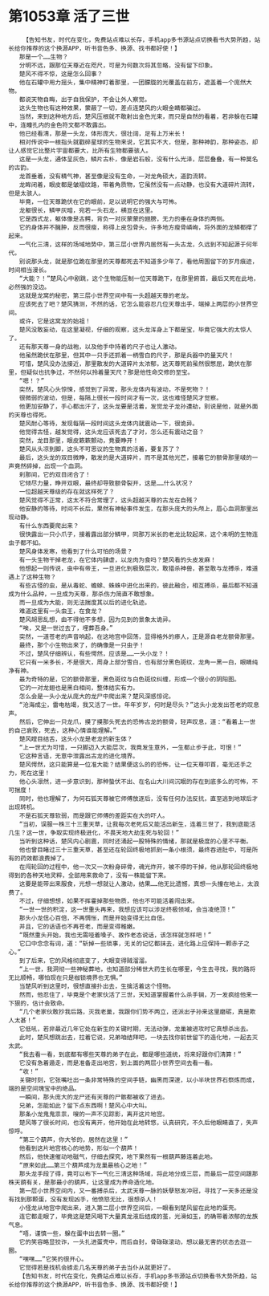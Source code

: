 # 第1053章 活了三世
        【告知书友，时代在变化，免费站点难以长存，手机app多书源站点切换看书大势所趋，站长给你推荐的这个换源APP，听书音色多、换源、找书都好使！】
       那是一个……生物？
       分明不远，跟那位天尊近在咫尺，可是为何数次将其忽略，没有留下印象。
       楚风不得不惊，这是怎么回事？
       他在石罐中用力摇头，集中精神盯着那里，一团朦胧的光覆盖在前方，遮盖着一个庞然大物。
       都说天物自晦，出于自我保护，不会让外人察觉。
       这头生物也有这种效果，蒙蔽了一切，差点连楚风的火眼金睛都骗过。
       当然，来到这种地方后，楚风压根就不敢射出金色光束，而只是自然的看着，若非躲在石罐中，连瞳孔内的金色符文都不敢露出。
       他已经看清，那是一头龙，体形庞大，很壮阔，足有上万米长！
       相对传说中一根指头就戳碎星球的生物来说，它其实不大，但是，那种神韵，那种姿态，却让人感觉它比整片宇宙都要大，比所有生物都要骇人。
       这是一头龙，通体呈灰色，鳞片古朴，像是岩石般，没有什么光泽，层层叠叠，有一种莫名的古韵。
       龙首垂着，没有精气神，甚至像是没有生命，一对龙角硕大，道韵流转。
       龙眸闭着，眼皮都是皱褶纹路，带着角质物，它虽然没有一点动静，也没有大道碎片流转，但是太骇人。
       毕竟，一位天尊跪伏在它的眼前，足以说明它的强大与可怖。
       龙躯很长，鳞甲灰暗，宛若一头石龙，横亘在这里。
       它是西式龙，躯体像是古鳄，背负一对灰蒙蒙的翅膀，无力的垂在身体的两侧。
       它的身体并不臃肿，反而很瘦，称得上皮包骨头，许多地方瘦骨嶙峋，将外面的龙鳞都撑了起来。
       一气化三清，这样的场域地势中，第三层小世界内居然有一头古龙，久远到不知起源于何年代。
       别说那头龙，就是那位跪在那里的天尊都死去不知道多少年了，看他周围留下的岁月痕迹，时间相当漫长。
       “大能？！”楚风心中剧跳，这个生物能压制一位天尊跪下，在那里俯首，最后又死在此地，必然强的没边。
       这就是龙窝的秘密，第三层小世界空间中有一头超越天尊的老龙。
       应该死去了吧？楚风猜测，不然的话，它怎么能容忍几位天尊出手，端掉上两层的小世界空间。
       或许，它是这窝龙的始祖！
       楚风没敢妄动，在这里凝视，仔细的观察，这头龙浑身上下都是宝，毕竟它强大的太惊人了。
       还有那天尊一身的战袍，以及他手中持着的尺子也让人激动。
       他虽然跪伏在那里，但其中一只手还抓着一柄雪白的尺子，那是兵器中的量天尺！
       可惜，楚风没办法接近，那里散发的大道碎片太浓郁，这天尊死前虽然很憋屈，跪伏在那里，但疑似也抗争过，不然何以拎着量天尺？那是他性命交修的至宝。
       “嗯！？”
       突然，楚风心头惊悚，感觉到了异常，那头龙体内有波动，不是死物？！
       很微弱的波动，但是，每隔上很长一段时间才有一次，这也难怪楚风才觉察。
       他更加安静了，手心都出汗了，这头龙要是活着，发觉龙子龙孙遭劫，别说是他，就是外面的天尊也得死。
       楚风耐心等待，发现每隔一段时间这头龙体内就震动一下，很诡异。
       他觉得古怪，越发觉得，这头龙应该死去了才对，怎么还有震动之音？
       突然，龙目那里，眼皮簌簌颤动，竟要睁开！
       楚风从头凉到脚，这头不可思议的生物真的活着，要复苏了？
       最后，这头龙的双目微睁，散发的是大道碎片，而不是其他光芒，接着它的额骨那里啵的一声竟然碎掉，出现一个血洞。
       刹那间，它的双目闭合了！
       它倾尽力量，睁开双眼，最终却导致额骨裂开，这是……什么状况？
       一位超越天尊级的存在就这样死了？
       楚风觉得不正常，这太不符合常理了，这头超越天尊的古龙在自残？
       他安静的等待，时间不长后，果然有神秘事件发生，在那头庞大的头颅上，眉心血洞那里出现动静。
       有什么东西要爬出来？
       很快露出一只小爪子，接着露出部分鳞甲，同那万米长的老龙比较起来，这个未明的生物连虫子都不如。
       楚风身体发寒，他看到了什么可怕的场景？
       有一头生物干掉老龙，在它体内肆虐，以龙肉为食吗？楚风看的头皮发麻！
       他想起一则传说，虫中有帝王，一旦进化到极致层次，敢猎杀神兽，甚至敢与龙搏杀，难道遇上了这种生物？
       有些古怪的虫，是从毒蛇、蟾蜍、蛛蛛中进化出来的，彼此融合，相互搏杀，最后都不知道成为什么品种，一旦成为天尊，那杀伤力简直不敢想象。
       而一旦成为大能，则无法揣度其以后的进化轨迹。
       难道这里有一头虫王，在食龙？
       楚风胡思乱想，由不得他不多想，因为见到的景象太诡异。
       “唉，又是一世过去了，埋葬吾身。”
       突然，一道苍老的声音响起，在这地宫中回荡，显得格外的瘆人，正是源自老龙额骨那里。
       最终，那个小生物出来了，的确像是一只虫子！
       不过，楚风仔细辨认，有些愕然，应该是……一头小龙？！
       它只有一米多长，不是很大，周身上部分雪白，也有部分黑色斑纹，龙角一黑一白，眼睛纯净有神。
       最为奇特的是，它的额骨那里，黑色斑纹与白色斑纹纠缠，形成一个很小的阴阳图。
       它的一对龙翅也是黑白相间，整体结实有力。
       怎么会是一头小龙从庞大的龙尸中爬出来？楚风深感惊诧。
       “沧海成尘，雷电枯竭，我又活了一世。年年岁岁，何时是尽头？”这头小龙发出苍老的叹息声。
       然后，它伸出一只龙爪，摸了摸那头死去的恐怖古龙的额骨，轻声叹息，道：“看着上一世的自己衰败，死去，这种心情谁能理解。”
       楚风瞠目结舌，这头小龙是老龙的新生体？
       “上一世尤为可惜，一只脚迈入大能层次，我竟发生意外，一生都止步于此，可恨！”
       它这种言语，无意中泄露出古龙的进化境界。
       楚风愕然，这只能算是一位准大能？结果便这么的的恐怖，让一位天尊叩首，毫无还手之力，死在这里！
       他心头凛然，进一步意识到，那种蛰伏不出、在名山大川间沉眠的存在到底多么的可怖，不可揣度！
       同时，他也理解了，为何石狐天尊被它师傅放逐后，没有任何办法反抗，直至逃到地球后才出现转机。
       不是石狐天尊软弱，而是跟它师傅的差距实在大的吓人。
       “当初，误服一株三十三重天草，让我每次老死后又能活出新生，连着三世了，我到底能活几生？这一世，争取实现终极进化，不畏天地大劫生死与轮回！”
       当听到这种话，楚风内心剧震，同时还涌起一股特殊的情绪，那就是极度的心里不平衡。
       他也曾目睹过三十三重天草，甚至还在轮回终极地抓到一条小根须，最终吞进肚中，可是所有的药效都浪费掉了。
       在闯轮回的过程中，他一次又一次粉身碎骨，魂光炸开，被不停的干掉，他从那轮回终极地得到的各种天地灵粹，全部用来救命了，没有一株能留下来。
       这要是能带出来服食，光想一想就让人激动，结果……他无比遗憾，真想一头撞在地上，太浪费了。
       不过，仔细想想，如果不挥霍掉那些物质，他也不可能活着闯出来。
       “一世一世的积淀，这一世重头再来，我想应该可以涉足终极领域，会当凌绝顶！”
       那头小龙信心百倍，不再惆怅，而是开始变得无比自信。
       并且，它的话语也不再苍老，而是变得稚嫩。
       “既然重头开始，我也无需哑着嗓子、故作老态说话，该怎样就怎样吧！”
       它口中念念有词，道：“斩掉一些琐事，无关的记忆都抹去，进化路上应保持一颗赤子之心。”
       到了后来，它的风格彻底变了，大眼变得贼溜溜。
       “上一世，我洞彻一些神秘葬地，也知道部分稀世大药生长在哪里，今生去寻找，我的路将无比顺畅，哪怕现在只是枷锁境界也无惧。”
       当楚风听到这里时，很想直接扑出去，生擒活着这个怪物。
       然而，他忍住了，毕竟是个老家伙活了三世，天知道掌握着什么杀手锏，万一发疯给他来一下狠的，估计会致命。
       “几个老家伙敢抄我后路，灭我老巢，我跟你们势不两立，还派出子孙来这里磨砺，真是欺人太甚！”
       它低吼，若非最近几年它处在新生的关键时期，无法动弹，龙巢被进攻时它真想杀出去。
       此时，楚风想跳出去，拉着它说，兄弟咱结拜吧，一块去找你前世留下的造化地，一起去灭太武。
       “我去看一看，到底都有哪些天尊的弟子在此，都是哪些道统，将来好跟你们清算！”
       它没有急着遁走，而是准备走出地宫，到上面的两层小世界空间去看一看。
       “收！”
       关键时刻，它张嘴吐出一条非常特殊的空间手链，幽黑而深邃，以小半块世界石祭炼而成，端的是空间瑰宝中的绝品。
       一瞬间，那头庞大的龙尸还有天尊的尸骸都被收了进去。
       兄弟，怎能如此？留下点东西啊！楚风心中大叫。
       那条小龙鬼鬼祟祟，嗖的一声不见踪影，离开这片地宫。
       楚风等了很长时间，也没有离开，他开始在此地转悠，认真研究，不久后他眼睛直了，失声惊呼。
       “第三个葫芦，你大爷的，居然在这里！”
       他看到这片地宫核心的地势，形似一个葫芦！
       然后，他快速催动地磁气，仔细去探究，地下果然有一根葫芦藤连着此地。
       “原来如此……第三个葫芦成为龙巢最核心之地！”
       那头龙手段了得，竟可以布下一气化三清这种场域，将此地分成三层，而最后一层空间跟那株天葫有关，是那最小的葫芦，让这里成为养命造化地。
       第一层小世界空间内，又一番搏杀后，太武天尊一脉的妖孽怒发冲冠，寻找了一天多还是没有找到那颗蛋，没有发现凶手，他愤怒无比，很想杀人！
       小怪龙从地宫中爬出来，进入第二层小世界空间后，一眼看到楚风留在此地的蛋壳。
       连它都走眼了，毕竟这是楚风喝下大量真龙液后结成的茧，光滑如玉，的确带着浓郁的龙族气息。
       “唔，谨慎一些，躲在蛋中出去转一圈。”
       它的笑容略显狡诈，一头扎进蛋壳中，而后自封，骨碌碌滚动，想以最无害的状态去逛一圈。
       “嘿嘿……”它笑的很开心。
       它觉得若是找机会掳走几名天尊的弟子去当仆从就更好了。
       【告知书友，时代在变化，免费站点难以长存，手机app多书源站点切换看书大势所趋，站长给你推荐的这个换源APP，听书音色多、换源、找书都好使！】